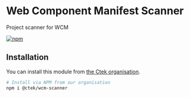 # Web Component Manifest Scanner

Project scanner for WCM

[![npm](https://img.shields.io/npm/v/@ctek/wcm-scanner.svg?style=flat-square)](https://www.npmjs.com/package/@ctek/wcm-scanner)

## Installation
You can install this module from [the Ctek organisation](https://www.npmjs.com/org/ctek).

```bash
# Install via NPM from our organisation
npm i @ctek/wcm-scanner
```
